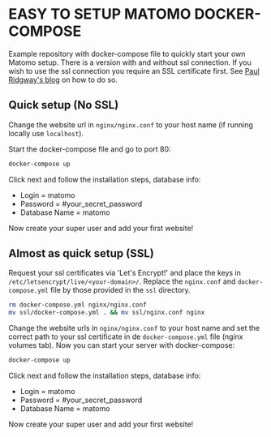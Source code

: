 # EASY TO SETUP MATOMO DOCKER-COMPOSE
Example repository with docker-compose file to quickly start your own Matomo setup. There is a version with and without ssl connection. If you wish to use the ssl connection you require an SSL certificate first. See [Paul Ridgway's blog](https://blockdev.io/quick-and-easy-lets-encrypt-certificates-using-docker/) on how to do so.

## Quick setup (No SSL)
Change the website url in `nginx/nginx.conf` to your host name (if running locally use `localhost`).

Start the docker-compose file and go to port 80:

```bash
docker-compose up
```

Click next and follow the installation steps, database info:

* Login = matomo
* Password = #your_secret_password
* Database Name = matomo

Now create your super user and add your first website!

## Almost as quick setup (SSL)
Request your ssl certificates via 'Let's Encrypt!' and place the keys in `/etc/letsencrypt/live/<your-domain>/`.
Replace the `nginx.conf` and `docker-compose.yml` file by those provided in the `ssl` directory.

```bash
rm docker-compose.yml nginx/nginx.conf
mv ssl/docker-compose.yml . && mv ssl/nginx.conf nginx
```

Change the website urls in `nginx/nginx.conf` to your host name and set the correct path to your ssl certificate in de `docker-compose.yml` file (nginx volumes tab). Now you can start your server with docker-compose:

```bash
docker-compose up
```

Click next and follow the installation steps, database info:

* Login = matomo
* Password = #your_secret_password
* Database Name = matomo

Now create your super user and add your first website!